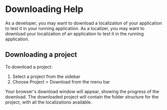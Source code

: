 # Downloading Help

As a developer, you may want to download a localization of your application to test it in your running application. As a localizer, you may want to download your localization of an application to test it in the running application.

## Downloading a project

To download a project:

1. Select a project from the sidebar
2. Choose Project > Download from the menu bar

Your browser's download window will appear, showing the progress of the download. The downloaded project will contain the folder structure for the project, with all the localizations available.